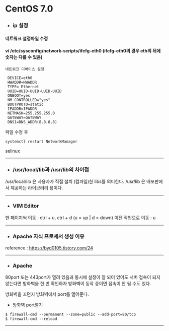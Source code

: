 CentOS 7.0
=====================
- ### ip 설정
#### 네트워크 설정파일 수정
#### vi /etc/sysconfig/network-scripts/ifcfg-eth0 (ifcfg-eth0의 경우 eth의 뒤에 숫자는 다를 수 있음)

```
네트워크 디바이스 설정

 DEVICE=eth0
 HWADDR=HWADDR
 TYPE= Ethernet
 UUID=UUID-UUID-UUID-UUID
 ONBOOT=yes
 NM_CONTROLLED="yes"
 BOOTPROTO=static
 IPADDR=IPADDR
 NETMASK=255.255.255.0
 GATEWAY=GATEWAY
 DNS1=DNS_ADDR(8.8.8.8)
```
파일 수정 후 
```
systemctl restart NetworkManager
```
selinux

---------------------------------------------

- ### /usr/local/lib과 /usr/lib의 차이점

/usr/local/lib 은 사용자가 직접 설치 (컴파일)한 libs를 의미한다.
/usr/lib 은 배포판에서 제공하는 라이브러리 용이다.

-------------------------------------------------

 - ### VIM Editor

 한 페이지씩 이동 : ctrl + u, ctrl + d (u = up | d = down)
 이전 작업으로 이동 : u
 
-------------------------------------------------
 
- ### Apache 자식 프로세서 생성 이유

reference : https://byd0105.tistory.com/24

------------------------------------------------

- ### Apache

80port 또는 443port가 열려 있음과 동시에 설정이 잘 되어 있어도 서버 접속이 되지 않는다면 방화벽을 한 번 확인하자 방화벽이 동작 중이면 접속이 안 될 수도 있다.

방화벽을 끄던지 방화벽에서 port를 열어준다.

- 방화벽 port열기
```
$ firewall-cmd --permanent --zone=public --add-port=80/tcp
$ firewall-cmd --reload
```
---------------------------------------------------
